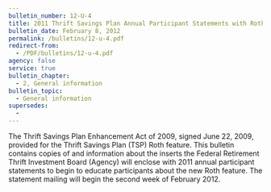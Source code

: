 ```yaml
---
bulletin_number: 12-U-4
title: 2011 Thrift Savings Plan Annual Participant Statements with Roth Introductory Information Enclosed
bulletin_date: February 8, 2012
permalink: /bulletins/12-u-4.pdf
redirect-from:
  - /PDF/bulletins/12-u-4.pdf
agency: false
service: true
bulletin_chapter:
  - 2, General information
bulletin_topic:
  - General information
supersedes:
  -
---
```


The Thrift Savings Plan Enhancement Act of 2009, signed June 22, 2009, provided for the Thrift Savings Plan (TSP) Roth feature. This bulletin contains copies of and information about the inserts the Federal Retirement Thrift Investment Board (Agency) will enclose with 2011 annual participant statements to begin to educate participants about the new Roth feature. The statement mailing will begin the second week of February 2012. 
